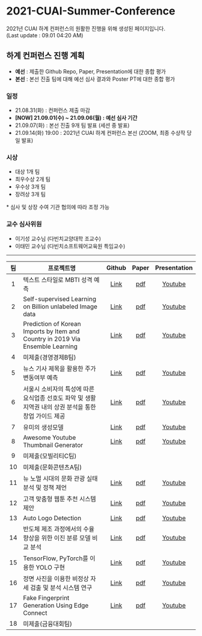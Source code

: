 # 2021-CUAI-Summer-Conference

2021년 CUAI 하계 컨퍼런스의 원활한 진행을 위해 생성된 페이지입니다.  
(Last update : 09.01 04:20 AM)

## 하계 컨퍼런스 진행 계획
- **예선** : 제출한 Github Repo, Paper, Presentation에 대한 종합 평가
- **본선** : 본선 진출 팀에 대해 예선 심사 결과와 Poster PT에 대한 종합 평가

### 일정
- 21.08.31(화) : 컨퍼런스 제출 마감
- **\[NOW\] 21.09.01(수) ~ 21.09.06(월) : 예선 심사 기간** 
- 21.09.07(화) : 본선 진출 9개 팀 발표 (세션 중 발표)
- 21.09.14(화) 19:00 : 2021년 CUAI 하계 컨퍼런스 본선 (ZOOM, 최종 수상작 당일 발표)

### 시상
- 대상 1개 팀
- 최우수상 2개 팀
- 우수상 3개 팀
- 장려상 3개 팀  

\* 심사 및 상장 수여 기관 협의에 따라 조정 가능

### 교수 심사위원
- 이기성 교수님 (다빈치교양대학 조교수)
- 이태민 교수님 (다빈치소프트웨어교육원 특임교수)

---

|팀|프로젝트명|Github|Paper|Presentation|
|:---:|---|:---:|:---:|:---:|
|1|텍스트 스타일로 MBTI 성격 예측|[Link](https://github.com/CUAI-CAU/Predicting-MBTI-Personality-through-Text-Styles)|[pdf](paper/1팀.pdf)|[Youtube](https://youtu.be/SMgJ6sH32eo)
|2|Self-supervised Learning on Billion unlabeled Image data|[Link](https://github.com/CUAI-CAU/Self-supervised-Learning-Research)|[pdf](paper/2팀.pdf)|[Youtube](https://youtu.be/9_2RRtkrY_E)
|3|Prediction of Korean Imports by Item and Country in 2019 Via Ensemble Learning|[Link](https://github.com/CUAI-CAU/business_A)|[pdf](paper/3팀.pdf)|[Youtube](https://youtu.be/t7cKYF3ygOg)
|4|미제출(경영경제B팀)||
|5|뉴스 기사 제목을 활용한 주가 변동여부 예측|[Link](https://github.com/CUAI-CAU/NewsHeadlinesIntoStockPric)|[pdf](paper/5팀.pdf)|[Youtube](https://youtu.be/zFVD7goNf2w)
|6|서울시 소비자의 특성에 따른 요식업종 선호도 파악 및 생활지역권 내의 상권 분석을 통한 창업 가이드 제공|[Link](https://github.com/CUAI-CAU/CUAI-FINANCE-TEAM2)|[pdf](paper/6팀.pdf)|[Youtube](https://youtu.be/bwPZsHAqHkA)
|7|유미의 생성모델|[Link](https://github.com/CUAI-CAU/Yumis_Cells_Generator)| [pdf](paper/7팀.pdf) |[Youtube](https://youtu.be/dkHpPWdyVgs)
|8|Awesome Youtube Thumbnail Generator|[Link](https://github.com/CUAI-CAU/Awesome-Youtube-Thumbnail-Generator)|[pdf](paper/8팀.pdf)|[Youtube](https://youtu.be/JW3sjhy5uUE)
|9|미제출(모빌리티C팀)||
|10|미제출(문화콘텐츠A팀)||
|11|뉴 노멀 시대의 문화 관광 실태 분석 및 정책 제언|[Link](https://github.com/CUAI-CAU/Cultural-Content-B)|[pdf](paper/11팀.pdf)|[Youtube](https://youtu.be/qK1YVro5EJ0)
|12|고객 맞춤형 웹툰 추천 시스템 제안|[Link](https://github.com/CUAI-CAU/webtoon-recommendation)|[pdf](paper/12팀.pdf)|[Youtube](https://youtu.be/cxryvtYapvc)
|13|Auto Logo Detection|[Link](https://github.com/CUAI-CAU/SmartFactoryA)|[pdf](paper/13팀.pdf)|[Youtube](https://youtu.be/spsEE3XdDmI)
|14|반도체 제조 과정에서의 수율 향상을 위한 이진 분류 모델 비교 분석|[Link](https://github.com/CUAI-CAU/SmartFactory_B)|[pdf](paper/14팀.pdf)|[Youtube](https://youtu.be/FgKiDByBi7s)
|15|TensorFlow, PyTorch를 이용한 YOLO 구현|[Link](https://github.com/CUAI-CAU/YOLOv1_implement_using_Tensorflow_or_Pytorch)|[pdf](paper/15팀.pdf)|[Youtube](https://youtu.be/TCH3jjBdmTg)
|16|정면 사진을 이용한 비정상 자세 검출 및 분석 시스템 연구|[Link](https://github.com/CUAI-CAU/Is_Your_Neck_OK-)|[pdf](paper/16팀.pdf)|[Youtube](https://youtu.be/MIXmdktvD-4)
|17|Fake Fingerprint Generation Using Edge Connect |[Link](https://github.com/CUAI-CAU/Fake_Fingerprint_Generation)|[pdf](paper/17팀.pdf)|[Youtube](https://youtu.be/g0l_Vr6QpK4)
|18|미제출(금융대회팀)||
